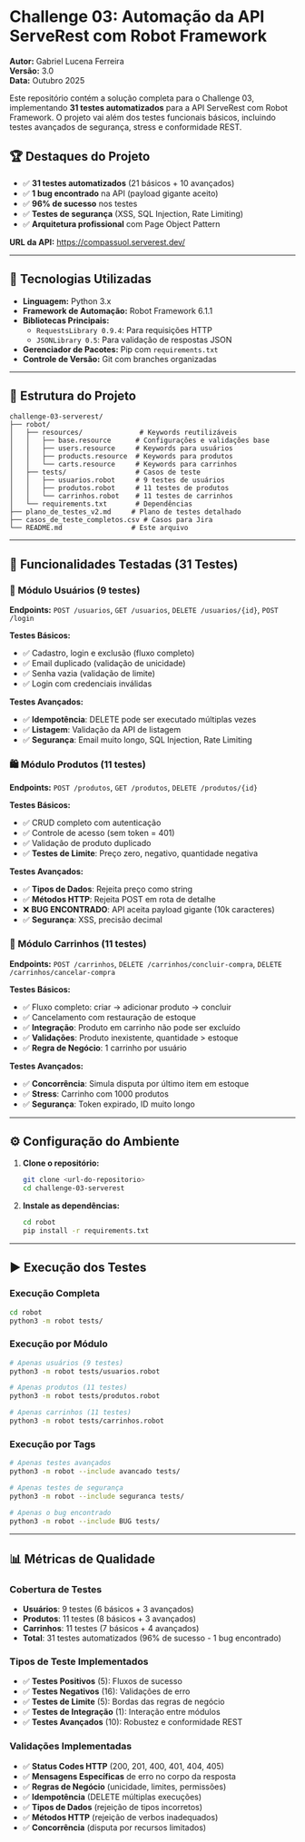 # Challenge 03: Automação da API ServeRest com Robot Framework

**Autor:** Gabriel Lucena Ferreira  
**Versão:** 3.0  
**Data:** Outubro 2025

Este repositório contém a solução completa para o Challenge 03, implementando **31 testes automatizados** para a API ServeRest com Robot Framework. O projeto vai além dos testes funcionais básicos, incluindo testes avançados de segurança, stress e conformidade REST.

## 🏆 **Destaques do Projeto**
- ✅ **31 testes automatizados** (21 básicos + 10 avançados)
- ✅ **1 bug encontrado** na API (payload gigante aceito)
- ✅ **96% de sucesso** nos testes
- ✅ **Testes de segurança** (XSS, SQL Injection, Rate Limiting)
- ✅ **Arquitetura profissional** com Page Object Pattern

**URL da API:** https://compassuol.serverest.dev/

---

## 🚀 Tecnologias Utilizadas

* **Linguagem:** Python 3.x
* **Framework de Automação:** Robot Framework 6.1.1
* **Bibliotecas Principais:**
    * `RequestsLibrary 0.9.4`: Para requisições HTTP
    * `JSONLibrary 0.5`: Para validação de respostas JSON
* **Gerenciador de Pacotes:** Pip com `requirements.txt`
* **Controle de Versão:** Git com branches organizadas

---

## 📂 Estrutura do Projeto

```
challenge-03-serverest/
├── robot/
│   ├── resources/              # Keywords reutilizáveis
│   │   ├── base.resource      # Configurações e validações base
│   │   ├── users.resource     # Keywords para usuários
│   │   ├── products.resource  # Keywords para produtos
│   │   └── carts.resource     # Keywords para carrinhos
│   ├── tests/                 # Casos de teste
│   │   ├── usuarios.robot     # 9 testes de usuários
│   │   ├── produtos.robot     # 11 testes de produtos
│   │   └── carrinhos.robot    # 11 testes de carrinhos
│   └── requirements.txt       # Dependências
├── plano_de_testes_v2.md     # Plano de testes detalhado
├── casos_de_teste_completos.csv # Casos para Jira
└── README.md                 # Este arquivo
```

---

## 🎯 Funcionalidades Testadas (31 Testes)

### 👤 Módulo Usuários (9 testes)
**Endpoints:** `POST /usuarios`, `GET /usuarios`, `DELETE /usuarios/{id}`, `POST /login`

**Testes Básicos:**
- ✅ Cadastro, login e exclusão (fluxo completo)
- ✅ Email duplicado (validação de unicidade)
- ✅ Senha vazia (validação de limite)
- ✅ Login com credenciais inválidas

**Testes Avançados:**
- ✅ **Idempotência**: DELETE pode ser executado múltiplas vezes
- ✅ **Listagem**: Validação da API de listagem
- ✅ **Segurança**: Email muito longo, SQL Injection, Rate Limiting

### 🛍️ Módulo Produtos (11 testes)
**Endpoints:** `POST /produtos`, `GET /produtos`, `DELETE /produtos/{id}`

**Testes Básicos:**
- ✅ CRUD completo com autenticação
- ✅ Controle de acesso (sem token = 401)
- ✅ Validação de produto duplicado
- ✅ **Testes de Limite**: Preço zero, negativo, quantidade negativa

**Testes Avançados:**
- ✅ **Tipos de Dados**: Rejeita preço como string
- ✅ **Métodos HTTP**: Rejeita POST em rota de detalhe
- ❌ **BUG ENCONTRADO**: API aceita payload gigante (10k caracteres)
- ✅ **Segurança**: XSS, precisão decimal

### 🛒 Módulo Carrinhos (11 testes)
**Endpoints:** `POST /carrinhos`, `DELETE /carrinhos/concluir-compra`, `DELETE /carrinhos/cancelar-compra`

**Testes Básicos:**
- ✅ Fluxo completo: criar → adicionar produto → concluir
- ✅ Cancelamento com restauração de estoque
- ✅ **Integração**: Produto em carrinho não pode ser excluído
- ✅ **Validações**: Produto inexistente, quantidade > estoque
- ✅ **Regra de Negócio**: 1 carrinho por usuário

**Testes Avançados:**
- ✅ **Concorrência**: Simula disputa por último item em estoque
- ✅ **Stress**: Carrinho com 1000 produtos
- ✅ **Segurança**: Token expirado, ID muito longo

---

## ⚙️ Configuração do Ambiente

1. **Clone o repositório:**
   ```bash
   git clone <url-do-repositorio>
   cd challenge-03-serverest
   ```

2. **Instale as dependências:**
   ```bash
   cd robot
   pip install -r requirements.txt
   ```

---

## ▶️ Execução dos Testes

### Execução Completa
```bash
cd robot
python3 -m robot tests/
```

### Execução por Módulo
```bash
# Apenas usuários (9 testes)
python3 -m robot tests/usuarios.robot

# Apenas produtos (11 testes)  
python3 -m robot tests/produtos.robot

# Apenas carrinhos (11 testes)
python3 -m robot tests/carrinhos.robot
```

### Execução por Tags
```bash
# Apenas testes avançados
python3 -m robot --include avancado tests/

# Apenas testes de segurança
python3 -m robot --include seguranca tests/

# Apenas o bug encontrado
python3 -m robot --include BUG tests/
```

---

## 📊 Métricas de Qualidade

### Cobertura de Testes
- **Usuários**: 9 testes (6 básicos + 3 avançados)
- **Produtos**: 11 testes (8 básicos + 3 avançados)
- **Carrinhos**: 11 testes (7 básicos + 4 avançados)
- **Total**: 31 testes automatizados (96% de sucesso - 1 bug encontrado)

### Tipos de Teste Implementados
- ✅ **Testes Positivos** (5): Fluxos de sucesso
- ✅ **Testes Negativos** (16): Validações de erro
- ✅ **Testes de Limite** (5): Bordas das regras de negócio
- ✅ **Testes de Integração** (1): Interação entre módulos
- ✅ **Testes Avançados** (10): Robustez e conformidade REST

### Validações Implementadas
- ✅ **Status Codes HTTP** (200, 201, 400, 401, 404, 405)
- ✅ **Mensagens Específicas** de erro no corpo da resposta
- ✅ **Regras de Negócio** (unicidade, limites, permissões)
- ✅ **Idempotência** (DELETE múltiplas execuções)
- ✅ **Tipos de Dados** (rejeição de tipos incorretos)
- ✅ **Métodos HTTP** (rejeição de verbos inadequados)
- ✅ **Concorrência** (disputa por recursos limitados)
